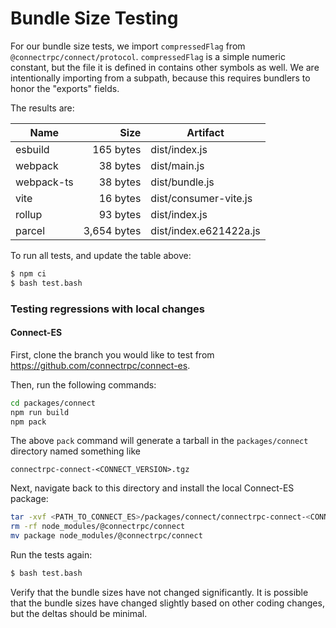 Bundle Size Testing
========================================

For our bundle size tests, we import `compressedFlag` from `@connectrpc/connect/protocol`.
`compressedFlag` is a simple numeric constant, but the file it is defined in contains other
symbols as well. We are intentionally importing from a subpath, because this requires bundlers
to honor the "exports" fields.

The results are:

<!--- RESULTS-START -->
| Name | Size | Artifact |
|------|-----:|----------|
| esbuild | 165 bytes | dist/index.js |
| webpack | 38 bytes | dist/main.js |
| webpack-ts | 38 bytes | dist/bundle.js |
| vite | 16 bytes | dist/consumer-vite.js |
| rollup | 93 bytes | dist/index.js |
| parcel | 3,654 bytes | dist/index.e621422a.js |
<!--- RESULTS-END -->

To run all tests, and update the table above:

```bash
$ npm ci
$ bash test.bash
```

### Testing regressions with local changes

#### Connect-ES

First, clone the branch you would like to test from https://github.com/connectrpc/connect-es.

Then, run the following commands:

```bash
cd packages/connect
npm run build
npm pack
```

The above `pack` command will generate a tarball in the `packages/connect` directory named something like

```
connectrpc-connect-<CONNECT_VERSION>.tgz
```

Next, navigate back to this directory and install the local Connect-ES package:

```bash
tar -xvf <PATH_TO_CONNECT_ES>/packages/connect/connectrpc-connect-<CONNECT_VERSION>.tgz
rm -rf node_modules/@connectrpc/connect
mv package node_modules/@connectrpc/connect
```

Run the tests again:

```bash
$ bash test.bash
```

Verify that the bundle sizes have not changed significantly. It is possible that the bundle sizes have changed slightly
based on other coding changes, but the deltas should be minimal.
